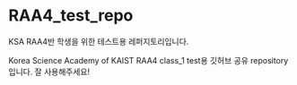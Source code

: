 # RAA4_test_repo
KSA RAA4반 학생을 위한 테스트용 레퍼지토리입니다.

Korea Science Academy of KAIST RAA4 class_1 test용 깃허브 공유 repository입니다.
잘 사용해주세요!
